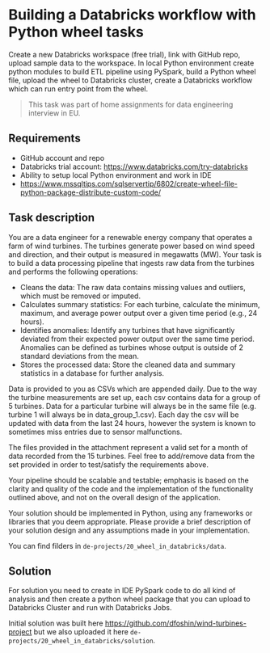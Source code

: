 # Building a Databricks workflow with Python wheel tasks

Create a new Databricks workspace (free trial), link with GitHub repo, upload sample data to the workspace. In local Python environment create python modules to build ETL pipeline using PySpark, build a Python wheel file, upload the wheel to Databricks cluster, create a Databricks workflow which can run entry point from the wheel.

> This task was part of home assignments for data engineering interview in EU.


## Requirements

- GitHub account and repo
- Databricks trial account: https://www.databricks.com/try-databricks
- Ability to setup local Python environment and work in IDE
- https://www.mssqltips.com/sqlservertip/6802/create-wheel-file-python-package-distribute-custom-code/

## Task description

You are a data engineer for a renewable energy company that operates a farm of wind turbines. The turbines generate power based on wind speed and direction, and their output is measured in megawatts (MW). Your task is to build a data processing pipeline that ingests raw data from the turbines and performs the following operations:

- Cleans the data: The raw data contains missing values and outliers, which must be removed or imputed.
- Calculates summary statistics: For each turbine, calculate the minimum, maximum, and average power output over a given time period (e.g., 24 hours).
- Identifies anomalies: Identify any turbines that have significantly deviated from their expected power output over the same time period. Anomalies can be defined as turbines whose output is outside of 2 standard deviations from the mean.
- Stores the processed data: Store the cleaned data and summary statistics in a database for further analysis.

Data is provided to you as CSVs which are appended daily. Due to the way the turbine measurements are set up, each csv contains data for a group of 5 turbines. Data for a particular turbine will always be in the same file (e.g. turbine 1 will always be in data_group_1.csv). Each day the csv will be updated with data from the last 24 hours, however the system is known to sometimes miss entries due to sensor malfunctions.

The files provided in the attachment represent a valid set for a month of data recorded from the 15 turbines. Feel free to add/remove data from the set provided in order to test/satisfy the requirements above.

Your pipeline should be scalable and testable; emphasis is based on the clarity and quality of the code and the implementation of the functionality outlined above, and not on the overall design of the application.

Your solution should be implemented in Python, using any frameworks or libraries that you deem appropriate. Please provide a brief description of your solution design and any assumptions made in your implementation.

You can find filders in `de-projects/20_wheel_in_databricks/data`.

## Solution

For solution you need to create in IDE PySpark code to do all kind of analysis and then create a python wheel package that you can upload to Databricks Cluster and run with Databricks Jobs.

Initial solution was built here https://github.com/dfoshin/wind-turbines-project but we also uploaded it here `de-projects/20_wheel_in_databricks/solution`.
